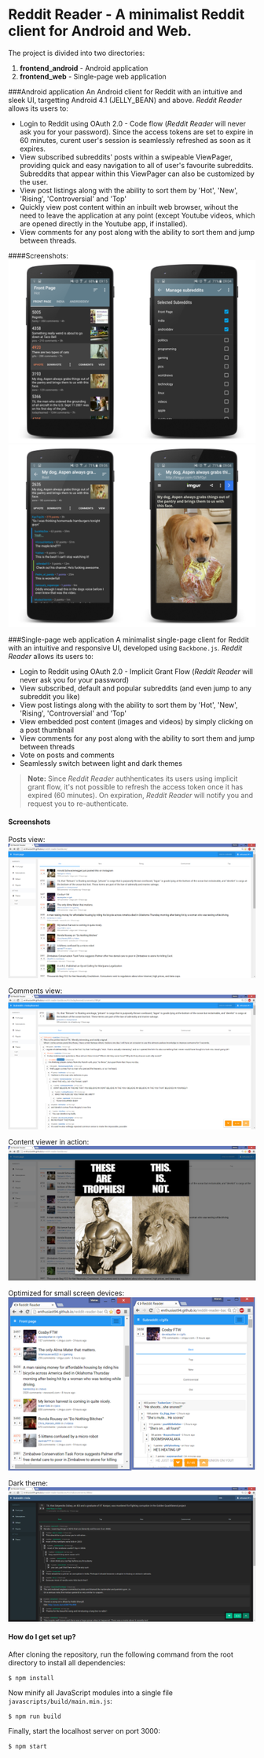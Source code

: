 # Reddit Reader - A minimalist Reddit client for Android and Web.

The project is divided into two directories: 

1. **frontend_android** - Android application 
2. **frontend_web** - Single-page web application 

###Android application 
An Android client for Reddit with an intuitive and sleek UI, targetting Android 4.1 (JELLY_BEAN) and above. *Reddit Reader* allows its users to: 

- Login to Reddit using OAuth 2.0 - Code flow (*Reddit Reader* will never ask you for your password). Since the access tokens are set to expire in 60 minutes, curent user's session is seamlessly refreshed as soon as it expires. 
- View subscribed subreddits' posts within a swipeable ViewPager, providing quick and easy navigation to all of user's favourite subreddits. Subreddits that appear within this ViewPager can also be customized by the user. 
- View post listings along with the ability to sort them by 'Hot', 'New', 'Rising', 'Controversial' and 'Top'
- Quickly view post content within an inbuilt web browser, wihout the need to leave the application at any point (except Youtube videos, which are opened directly in the Youtube app, if installed).
- View comments for any post along with the ability to sort them and jump between threads. 

####Screenshots: 
![Posts view](frontend_android/web_assets/1.png?raw=true)
![Posts view](frontend_android/web_assets/2.png?raw=true)

###Single-page web application
A minimalist single-page client for Reddit with an intuitive and responsive UI, developed using `Backbone.js`. *Reddit Reader* allows its users to: 
- Login to Reddit using OAuth 2.0 - Implicit Grant Flow (*Reddit Reader* will never ask you for your password)
- View subscribed, default and popular subreddits (and even jump to any subreddit you like)
- View post listings along with the ability to sort them by 'Hot', 'New', 'Rising', 'Controversial' and 'Top'
- View embedded post content (images and videos) by simply clicking on a post thumbnail
- View comments for any post along with the ability to sort them and jump between threads 
- Vote on posts and comments
- Seamlessly switch between light and dark themes

>**Note:** Since *Reddit Reader* authhenticates its users using implicit grant flow, it's not possible to refresh the access token once it has expired (60 minutes). On expiration, *Reddit Reader* will notify you and request you to re-authenticate. 

#### Screenshots
Posts view: 
![Posts view](frontend_web/screenshots/1.png?raw=true)

Comments view: 
![Comments view](frontend_web/screenshots/2.png?raw=true)

Content viewer in action: 
![Content viewer in action](frontend_web/screenshots/3.png?raw=true)

Optimized for small screen devices: 
![Optimized for small screen devices](frontend_web/screenshots/4.png?raw=true)

Dark theme: 
![Dark theme](frontend_web/screenshots/5.png?raw=true)

#### How do I get set up? 
After cloning the repository, run the following command from the root directory to install all dependencies: 
```
$ npm install 
```
Now minify all JavaScript modules into a single file `javascripts/build/main.min.js`: 
```
$ npm run build
```
Finally, start the localhost server on port 3000: 
```
$ npm start
```

